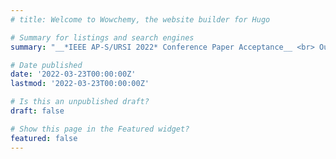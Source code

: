 ```yaml
---
# title: Welcome to Wowchemy, the website builder for Hugo

# Summary for listings and search engines
summary: "__*IEEE AP-S/URSI 2022* Conference Paper Acceptance__ <br> Our paper [On the Use of Machine Learning and Deep Learning for Radar- Based Passenger Monitoring](https://ieeexplore.ieee.org/document/9887034), done as part of my Undergraduate Research Assistantship at University of Waterloo was accepted to _IEEE AP-S/URSI 2022_!"

# Date published
date: '2022-03-23T00:00:00Z'
lastmod: '2022-03-23T00:00:00Z'

# Is this an unpublished draft?
draft: false

# Show this page in the Featured widget?
featured: false
---
```

